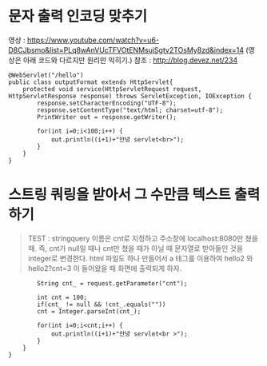 # 문자 출력 인코딩 맞추기
영상 : https://www.youtube.com/watch?v=u6-D8CJbsmo&list=PLq8wAnVUcTFVOtENMsujSgtv2TOsMy8zd&index=14 (영상은 아래 코드와 다르지만 원리만 익히기.)
참조 : http://blog.devez.net/234  

```
@WebServlet("/hello")
public class outputFormat extends HttpServlet{
	protected void service(HttpServletRequest request, HttpServletResponse response) throws ServletException, IOException {
		response.setCharacterEncoding("UTF-8");
		response.setContentType("text/html; charset=utf-8");
		PrintWriter out = response.getWriter();
		
		for(int i=0;i<100;i++) {
			out.println((i+1)+"안녕 servlet<br>");
		}
	}
}
```


# 스트링 쿼링을 받아서 그 수만큼 텍스트 출력하기
> TEST : stringquery 이름은 cnt로 지정하고 주소창에 localhost:8080만 쳤을 때. 즉, cnt가 null일 때나 cnt만 쳤을 때가 아닐 때
> 문자열로 받아들인 것을 integer로 변경한다.
> html 파일도 하나 만들어서 a 테그를 이용하여 hello2 와 hello2?cnt=3 이 들어왔을 때 화면에 출력되게 하자.
```
		String cnt_ = request.getParameter("cnt");
		
		int cnt = 100;
		if(cnt_ != null && !cnt_.equals(""))
		cnt = Integer.parseInt(cnt_);
		
		for(int i=0;i<cnt;i++) {
			out.println((i+1)+"안녕 servlet<br >");
		}
	}
}
```

